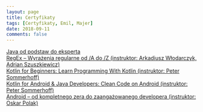 ```yaml
---
layout: page
title: Certyfikaty
tags: [Certyfikaty, Emil, Majer]
date: 2018-09-11
comments: false
---
```


[Java od podstaw do eksperta](https://github.com/EmilM32/EmilM32.github.io/blob/master/assets/certyfikaty/UC-338PAKPV.pdf)<br>
[RegEx – Wyrażenia regularne od /A do /Z (instruktor: Arkadiusz Włodarczyk, Adrian Szuszkiewicz)](https://github.com/EmilM32/EmilM32.github.io/blob/master/assets/certyfikaty/UC-GU91M6RS.pdf)<br>
[Kotlin for Beginners: Learn Programming With Kotlin (instruktor: Peter Sommerhoff)](https://github.com/EmilM32/EmilM32.github.io/blob/master/assets/certyfikaty/UC-H4TFTT46.pdf)<br>
[Kotlin for Android & Java Developers: Clean Code on Android (instruktor: Peter Sommerhoff)](https://github.com/EmilM32/EmilM32.github.io/blob/master/assets/certyfikaty/UC-ITO2HT91.pdf)<br>
[Android – od kompletnego zera do zaangażowanego developera (instruktor: Oskar Polak)](https://github.com/EmilM32/EmilM32.github.io/blob/master/assets/certyfikaty/UC-PA0CTDBF.pdf)<br>

